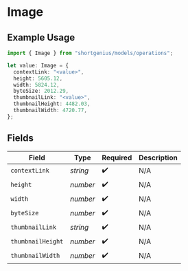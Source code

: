 # Image

## Example Usage

```typescript
import { Image } from "shortgenius/models/operations";

let value: Image = {
  contextLink: "<value>",
  height: 5605.12,
  width: 5824.12,
  byteSize: 2012.29,
  thumbnailLink: "<value>",
  thumbnailHeight: 4482.03,
  thumbnailWidth: 4720.77,
};
```

## Fields

| Field              | Type               | Required           | Description        |
| ------------------ | ------------------ | ------------------ | ------------------ |
| `contextLink`      | *string*           | :heavy_check_mark: | N/A                |
| `height`           | *number*           | :heavy_check_mark: | N/A                |
| `width`            | *number*           | :heavy_check_mark: | N/A                |
| `byteSize`         | *number*           | :heavy_check_mark: | N/A                |
| `thumbnailLink`    | *string*           | :heavy_check_mark: | N/A                |
| `thumbnailHeight`  | *number*           | :heavy_check_mark: | N/A                |
| `thumbnailWidth`   | *number*           | :heavy_check_mark: | N/A                |